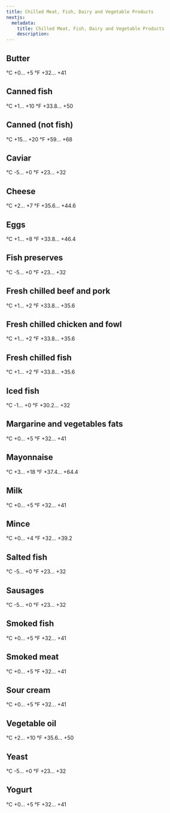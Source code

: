 ```yaml
---
title: Chilled Meat, Fish, Dairy and Vegetable Products
nextjs:
  metadata:
    title: Chilled Meat, Fish, Dairy and Vegetable Products
    description: 
---
```


## Butter
°C +0… +5
°F +32… +41

## Canned fish
°C +1… +10
°F +33.8… +50

## Canned (not fish)
°C +15… +20
°F +59… +68

## Caviar
°C -5… +0
°F +23… +32

## Cheese
°C +2… +7
°F +35.6… +44.6

## Eggs
°C +1… +8
°F +33.8… +46.4

## Fish preserves
°C -5… +0
°F +23… +32

## Fresh chilled beef and pork
°C +1… +2
°F +33.8… +35.6

## Fresh chilled chicken and fowl
°C +1… +2
°F +33.8… +35.6

## Fresh chilled fish
°C +1… +2
°F +33.8… +35.6

## Iced fish
°C -1… +0
°F +30.2… +32

## Margarine and vegetables fats
°C +0… +5
°F +32… +41

## Mayonnaise
°C +3… +18
°F +37.4… +64.4

## Milk
°C +0… +5
°F +32… +41

## Mince
°C +0… +4
°F +32… +39.2

## Salted fish
°C -5… +0
°F +23… +32

## Sausages
°C -5… +0
°F +23… +32

## Smoked fish
°C +0… +5
°F +32… +41

## Smoked meat
°C +0… +5
°F +32… +41

## Sour cream
°C +0… +5
°F +32… +41

## Vegetable oil
°C +2… +10
°F +35.6… +50

## Yeast
°C -5… +0
°F +23… +32

## Yogurt
°C +0… +5
°F +32… +41

